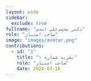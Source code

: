 ```yaml
---
layout: wide
sidebar:
  exclude: true
fullname: "دکتر محمدعلی اسدی"
role: "صاحب امتیاز"
image: "images/avatar.png"
contributions:
  - id: "1"
    title: "نشریه شماره ۱"
    role: "صاحب امتیاز"
    date: 2024-03-16
---
```

